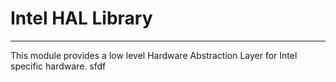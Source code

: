 # Intel HAL Library #
*****************

This module provides a low level Hardware Abstraction Layer for Intel specific
hardware.
sfdf
